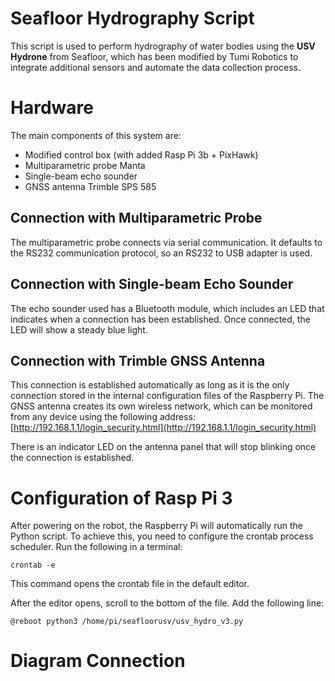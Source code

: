 # Seafloor Hydrography Script
This script is used to perform hydrography of water bodies using the **USV Hydrone** from Seafloor, which has been modified by Tumi Robotics to integrate additional sensors and automate the data collection process.

# Hardware
The main components of this system are:

-   Modified control box (with added Rasp Pi 3b + PixHawk)
-   Multiparametric probe Manta
-   Single-beam echo sounder
-   GNSS antenna Trimble SPS 585

## Connection with Multiparametric Probe

The multiparametric probe connects via serial communication. It defaults to the RS232 communication protocol, so an RS232 to USB adapter is used.

## Connection with Single-beam Echo Sounder

The echo sounder used has a Bluetooth module, which includes an LED that indicates when a connection has been established. Once connected, the LED will show a steady blue light.

## Connection with Trimble GNSS Antenna

This connection is established automatically as long as it is the only connection stored in the internal configuration files of the Raspberry Pi. The GNSS antenna creates its own wireless network, which can be monitored from any device using the following address: [http://192.168.1.1/login_security.html](http://192.168.1.1/login_security.html)

There is an indicator LED on the antenna panel that will stop blinking once the connection is established.

# Configuration of Rasp Pi 3


After powering on the robot, the Raspberry Pi will automatically run the Python script. To achieve this, you need to configure the crontab process scheduler. Run the following in a terminal:

`crontab -e` 

This command opens the crontab file in the default editor.

After the editor opens, scroll to the bottom of the file. Add the following line:

`@reboot python3 /home/pi/seafloorusv/usv_hydro_v3.py`

# Diagram Connection

